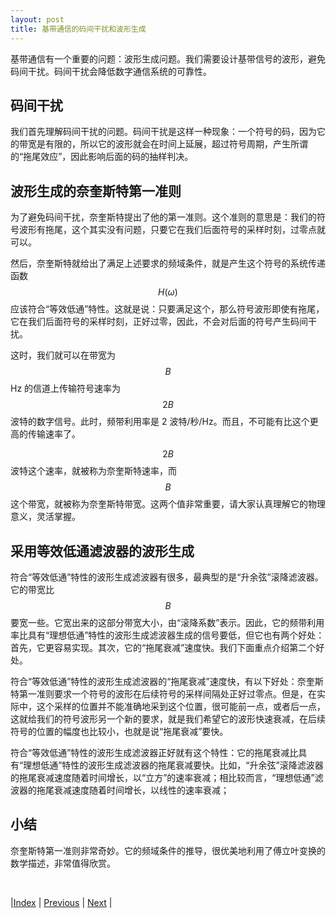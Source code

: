 ```yaml
---
layout: post
title: 基带通信的码间干扰和波形生成
---
```


基带通信有一个重要的问题：波形生成问题。我们需要设计基带信号的波形，避免码间干扰。码间干扰会降低数字通信系统的可靠性。

## 码间干扰

我们首先理解码间干扰的问题。码间干扰是这样一种现象：一个符号的码，因为它的带宽是有限的，所以它的波形就会在时间上延展，超过符号周期，产生所谓的“拖尾效应”，因此影响后面的码的抽样判决。

## 波形生成的奈奎斯特第一准则

为了避免码间干扰，奈奎斯特提出了他的第一准则。这个准则的意思是：我们的符号波形有拖尾，这个其实没有问题，只要它在我们后面符号的采样时刻，过零点就可以。

然后，奈奎斯特就给出了满足上述要求的频域条件，就是产生这个符号的系统传递函数 $$H(\omega)$$ 应该符合“等效低通”特性。这就是说：只要满足这个，那么符号波形即使有拖尾，它在我们后面符号的采样时刻，正好过零，因此，不会对后面的符号产生码间干扰。

这时，我们就可以在带宽为 $$B$$ Hz 的信道上传输符号速率为 $$2 B$$ 波特的数字信号。此时，频带利用率是 2 波特/秒/Hz。而且，不可能有比这个更高的传输速率了。

$$2 B$$ 波特这个速率，就被称为奈奎斯特速率，而 $$B$$ 这个带宽，就被称为奈奎斯特带宽。这两个值非常重要，请大家认真理解它的物理意义，灵活掌握。

## 采用等效低通滤波器的波形生成

符合“等效低通”特性的波形生成滤波器有很多，最典型的是“升余弦”滚降滤波器。它的带宽比 $$B$$ 要宽一些。它宽出来的这部分带宽大小，由“滚降系数”表示。因此，它的频带利用率比具有“理想低通”特性的波形生成滤波器生成的信号要低，但它也有两个好处：首先，它更容易实现。其次，它的“拖尾衰减”速度快。我们下面重点介绍第二个好处。

符合“等效低通”特性的波形生成滤波器的“拖尾衰减”速度快，有以下好处：奈奎斯特第一准则要求一个符号的波形在后续符号的采样间隔处正好过零点。但是，在实际中，这个采样的位置并不能准确地采到这个位置，很可能前一点，或者后一点，这就给我们的符号波形另一个新的要求，就是我们希望它的波形快速衰减，在后续符号的位置的幅度也比较小，也就是说“拖尾衰减”要快。

符合“等效低通”特性的波形生成滤波器正好就有这个特性：它的拖尾衰减比具有“理想低通”特性的波形生成滤波器的拖尾衰减要快。比如，“升余弦”滚降滤波器的拖尾衰减速度随着时间增长，以“立方”的速率衰减；相比较而言，“理想低通”滤波器的拖尾衰减速度随着时间增长，以线性的速率衰减；

## 小结

奈奎斯特第一准则非常奇妙。它的频域条件的推导，很优美地利用了傅立叶变换的数学描述，非常值得欣赏。

<br/>

|[Index](./) | [Previous](4-3-baseband) | [Next](4-9-partial) |
